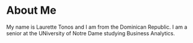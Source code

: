 # About Me
My name is Laurette Tonos and I am from the Dominican Republic. I am a senior at the UNiversity of Notre Dame studying Business Analytics. 
